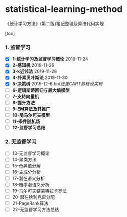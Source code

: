# statistical-learning-method
《统计学习方法》(第二版)笔记整理及算法代码实现

[toc]

### 1. 监督学习

- [x] **1-统计学习及监督学习概论**        2019-11-24
- [x] **2-感知机**                                       2019-11-26
- [x] **3-k近邻法**                                     2019-11-28
- [x] **4-朴素贝叶斯法**                            2019-11-30
- [x] **5-决策树**                                        2019-12-6  *but还差CART剪枝没实现*
- [ ] **6-逻辑斯蒂回归与最大熵模型**
- [ ] **7-支持向量机**
- [ ] **8-提升方法**
- [ ] **9-EM算法及其推广**
- [ ] **10-隐马尔可夫模型**
- [ ] **11-条件随机场**
- [ ] **12-监督学习总结**

### 2. 无监督学习

- [ ] 13-无监督学习概论
- [ ] 14-聚类方法
- [ ] 15-奇异值分解
- [ ] 16-主成分分析
- [ ] 17-潜在语义分析
- [ ] 18-概率潜语义分析
- [ ] 19-马尔可夫链蒙特拉卡罗法
- [ ] 20-潜在狄利克雷分配
- [ ] 21-PageRank算法
- [ ] 22-无监督学习方法总结